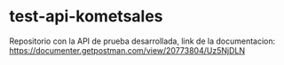 # test-api-kometsales
Repositorio con la API de prueba desarrollada, link de la documentacion: https://documenter.getpostman.com/view/20773804/Uz5NjDLN
